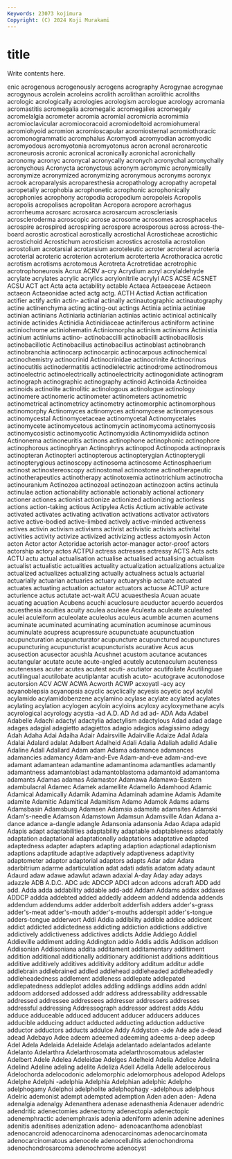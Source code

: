 ```yaml
---
Keywords: 23073 kojimura
Copyright: (C) 2024 Koji Murakami
---
```


# title

Write contents here.



enic acrogenous acrogenously acrogens
acrography Acrogynae acrogynae acrogynous acrolein acroleins acrolith acrolithan acrolithic acroliths
acrologic acrologically acrologies acrologism acrologue acrology acromania acromastitis acromegalia acromegalic
acromegalies acromegaly acromelalgia acrometer acromia acromial acromicria acromimia acromioclavicular acromiocoracoid
acromiodeltoid acromiohumeral acromiohyoid acromion acromioscapular acromiosternal acromiothoracic acromonogrammatic acromphalus Acromyodi
acromyodian acromyodic acromyodous acromyotonia acromyotonus acron acronal acronarcotic acroneurosis acronic
acronical acronically acronichal acronichally acronomy acronyc acronycal acronycally acronych acronychal
acronychally acronychous Acronycta acronyctous acronym acronymic acronymically acronymize acronymized acronymizing
acronymous acronyms acronyx acrook acroparalysis acroparesthesia acropathology acropathy acropetal acropetally
acrophobia acrophonetic acrophonic acrophonically acrophonies acrophony acropodia acropodium acropoleis Acropolis
acropolis acropolises acropolitan Acropora acropore acrorhagus acrorrheuma acrosarc acrosarca acrosarcum
acroscleriasis acroscleroderma acroscopic acrose acrosome acrosomes acrosphacelus acrospire acrospired acrospiring
acrospore acrosporous across across-the-board acrostic acrostical acrostically acrostichal Acrosticheae acrostichic
acrostichoid Acrostichum acrosticism acrostics acrostolia acrostolion acrostolium acrotarsial acrotarsium acroteleutic
acroter acroteral acroteria acroterial acroteric acroterion acroterium acroterteria Acrothoracica acrotic
acrotism acrotisms acrotomous Acrotreta Acrotretidae acrotrophic acrotrophoneurosis Acrux ACRV a-cry
Acrydium acryl acrylaldehyde acrylate acrylates acrylic acrylics acrylonitrile acrylyl ACS
ACSE ACSNET ACSU ACT act Acta acta actability actable Actaea
Actaeaceae Actaeon actaeon Actaeonidae acted actg actg. ACTH Actiad Actian
actification actifier actify actin actin- actinal actinally actinautographic actinautography actine
actinenchyma acting acting-out actings Actinia actinia actiniae actinian actinians Actiniaria
actiniarian actinias actinic actinical actinically actinide actinides Actinidia Actinidiaceae actiniferous
actiniform actinine actiniochrome actiniohematin Actiniomorpha actinism actinisms Actinistia actinium actiniums
actino- actinobaccilli actinobacilli actinobacillosis actinobacillotic Actinobacillus actinobacillus actinoblast actinobranch actinobranchia
actinocarp actinocarpic actinocarpous actinochemical actinochemistry actinocrinid Actinocrinidae actinocrinite Actinocrinus actinocutitis
actinodermatitis actinodielectric actinodrome actinodromous actinoelectric actinoelectrically actinoelectricity actinogonidiate actinogram actinograph
actinographic actinography actinoid Actinoida Actinoidea actinoids actinolite actinolitic actinologous actinologue
actinology actinomere actinomeric actinometer actinometers actinometric actinometrical actinometricy actinometry actinomorphic
actinomorphous actinomorphy Actinomyces actinomyces actinomycese actinomycesous actinomycestal Actinomycetaceae actinomycetal Actinomycetales
actinomycete actinomycetous actinomycin actinomycoma actinomycosis actinomycosistic actinomycotic Actinomyxidia Actinomyxidiida actinon
Actinonema actinoneuritis actinons actinophone actinophonic actinophore actinophorous actinophryan Actinophrys actinopod
Actinopoda actinopraxis actinopteran Actinopteri actinopterous actinopterygian Actinopterygii actinopterygious actinoscopy actinosoma
actinosome Actinosphaerium actinost actinostereoscopy actinostomal actinostome actinotherapeutic actinotherapeutics actinotherapy actinotoxemia
actinotrichium actinotrocha actinouranium Actinozoa actinozoal actinozoan actinozoon actins actinula actinulae
action actionability actionable actionably actional actionary actioner actiones actionist actionize
actionized actionizing actionless actions action-taking actious Actipylea Actis Actium activable
activate activated activates activating activation activations activator activators active active-bodied
active-limbed actively active-minded activeness actives activin activism activisms activist activistic
activists activital activities activity activize activized activizing actless actomyosin Acton
acton Actor actor Actoridae actorish actor-manager actor-proof actors actorship actory
actos ACTPU actress actresses actressy ACTS Acts acts ACTU actu
actual actualisation actualise actualised actualising actualism actualist actualistic actualities actuality
actualization actualizations actualize actualized actualizes actualizing actually actualness actuals actuarial
actuarially actuarian actuaries actuary actuaryship actuate actuated actuates actuating actuation
actuator actuators actuose ACTUP acture acturience actus actutate act-wait ACU
acuaesthesia Acuan acuate acuating acuation Acubens acuchi acuclosure acuductor acuerdo
acuerdos acuesthesia acuities acuity aculea aculeae Aculeata aculeate aculeated aculei
aculeiform aculeolate aculeolus aculeus acumble acumen acumens acuminate acuminated acuminating
acumination acuminose acuminous acuminulate acupress acupressure acupunctuate acupunctuation acupuncturation acupuncturator
acupuncture acupunctured acupunctures acupuncturing acupuncturist acupuncturists acurative Acus acus acusection
acusector acushla Acushnet acustom acutance acutances acutangular acutate acute acute-angled
acutely acutenaculum acuteness acutenesses acuter acutes acutest acuti- acutiator acutifoliate
Acutilinguae acutilingual acutilobate acutiplantar acutish acuto- acutograve acutonodose acutorsion ACV
ACW ACWA Acworth ACWP acxoyatl -acy acy acyanoblepsia acyanopsia acyclic
acyclically acyesis acyetic acyl acylal acylamido acylamidobenzene acylamino acylase acylate
acylated acylates acylating acylation acylogen acyloin acyloins acyloxy acyloxymethane acyls
acyrological acyrology acystia -ad A.D. AD Ad ad ad- ADA
Ada Adabel Adabelle Adachi adactyl adactylia adactylism adactylous Adad adad
adage adages adagial adagietto adagiettos adagio adagios adagissimo adagy Adah
Adaha Adai Adaiha Adair Adairsville Adairville Adaize Adal Adala Adalai
Adalard adalat Adalbert Adalheid Adali Adalia Adaliah adalid Adalie Adaline
Adall Adallard Adam adam Adama adamance adamances adamancies adamancy Adam-and-Eve
Adam-and-eve adam-and-eve adamant adamantean adamantine adamantinoma adamantlies adamantly adamantness adamantoblast
adamantoblastoma adamantoid adamantoma adamants Adamas adamas Adamastor Adamawa Adamawa-Eastern adambulacral
Adamec Adamek adamellite Adamello Adamhood Adamic Adamical Adamically Adamik Adamina
Adaminah adamine Adamis Adamite adamite Adamitic Adamitical Adamitism Adamo Adamok
Adams adams Adamsbasin Adamsburg Adamsen Adamsia adamsite adamsites Adamski Adam's-needle
Adamson Adamstown Adamsun Adamsville Adan Adana a-dance adance a-dangle adangle
Adansonia adansonia Adao Adapa adapid Adapis adapt adaptabilities adaptability adaptable
adaptableness adaptably adaptation adaptational adaptationally adaptations adaptative adapted adaptedness adapter
adapters adapting adaption adaptional adaptionism adaptions adaptitude adaptive adaptively adaptiveness
adaptivity adaptometer adaptor adaptorial adaptors adapts Adar adar Adara adarbitrium
adarme adarticulation adat adati adatis adatom adaty adaunt Adaurd adaw
adawe adawlut adawn adaxial A-day Aday aday adays adazzle ADB
A.D.C. ADC adc ADCCP ADCI adcon adcons adcraft ADD add
add. Adda adda addability addable add-add Addam Addams addax addaxes
ADDCP addda addebted added addedly addeem addend addenda addends addendum
addendums adder adderbolt adderfish adders adder's-grass adder's-meat adder's-mouth adder's-mouths adderspit
adder's-tongue adders-tongue adderwort Addi Addia addibility addible addice addicent addict
addicted addictedness addicting addiction addictions addictive addictively addictiveness addictives addicts
Addie Addiego Addiel Addieville addiment adding Addington addio Addis addis
Addison addison Addisonian Addisoniana addita additament additamentary additiment addition additional
additionally additionary additionist additions addititious additive additively additives additivity additory
additum additur addle addlebrain addlebrained addled addlehead addleheaded addleheadedly addleheadedness
addlement addleness addlepate addlepated addlepatedness addleplot addles addling addlings addlins
addn addnl addoom addorsed addossed addr address addressability addressable addressed
addressee addressees addresser addressers addresses addressful addressing Addressograph addressor addrest
adds Addu adduce adduceable adduced adducent adducer adducers adduces adducible
adducing adduct adducted adducting adduction adductive adductor adductors adducts addulce
Addy Addyston -ade Ade ade a-dead adead Adebayo Adee adeem
adeemed adeeming adeems a-deep adeep Adel Adela Adelaida Adelaide Adelaja
adelantado adelantados adelante Adelanto Adelarthra Adelarthrosomata adelarthrosomatous adelaster Adelbert Adele
Adelea Adeleidae Adelges Adelheid Adelia Adelice Adelina Adelind Adeline adeling
adelite Adeliza Adell Adella Adelle adelocerous Adelochorda adelocodonic adelomorphic adelomorphous
adelopod Adelops Adelphe Adelphi -adelphia Adelphia Adelphian adelphic Adelpho adelphogamy
Adelphoi adelpholite adelphophagy -adelphous adelphous Adelric ademonist adempt adempted ademption
Aden aden aden- Adena adenalgia adenalgy Adenanthera adenase adenasthenia Adenauer
adendric adendritic adenectomies adenectomy adenectopia adenectopic adenemphractic adenemphraxis adenia adeniform
adenin adenine adenines adenitis adenitises adenization adeno- adenoacanthoma adenoblast adenocancroid
adenocarcinoma adenocarcinomas adenocarcinomata adenocarcinomatous adenocele adenocellulitis adenochondroma adenochondrosarcoma adenochrome adenocyst
